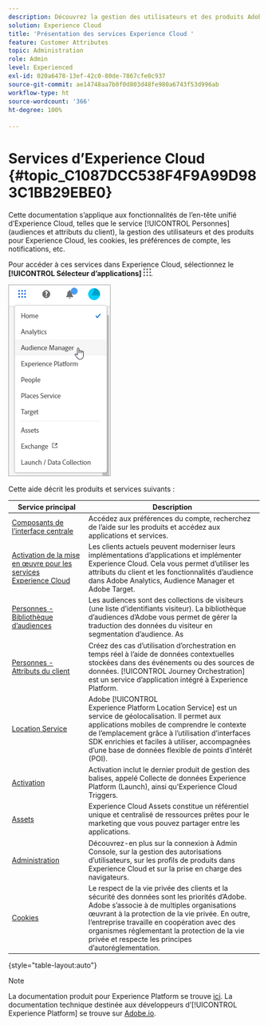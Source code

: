 ```yaml
---
description: Découvrez la gestion des utilisateurs et des produits Adobe Experience Cloud ainsi que les services Personnes (audiences et attributs du client), Journey Orchestration, Offres, Places, Experience Platform Launch et Mobile Services.
solution: Experience Cloud
title: 'Présentation des services Experience Cloud '
feature: Customer Attributes
topic: Administration
role: Admin
level: Experienced
exl-id: 020a6478-13ef-42c0-80de-7867cfe0c937
source-git-commit: ae14748aa7b0f0d803d48fe980a6743f53d996ab
workflow-type: ht
source-wordcount: '366'
ht-degree: 100%

---
```


# Services d’Experience Cloud {#topic_C1087DCC538F4F9A99D983C1BB29EBE0}

Cette documentation s’applique aux fonctionnalités de l’en-tête unifié d’Experience Cloud, telles que le service [!UICONTROL Personnes] (audiences et attributs du client), la gestion des utilisateurs et des produits pour Experience Cloud, les cookies, les préférences de compte, les notifications, etc.

Pour accéder à ces services dans Experience Cloud, sélectionnez le **[!UICONTROL Sélecteur dʼapplications]**
![Sélecteur de services](assets/menu-icon.png).

![Services Experience Cloud](assets/platform-core-services.png)

Cette aide décrit les produits et services suivants :

| Service principal | Description |
|--- |--- |
| [Composants de l’interface centrale](experience-cloud.md) | Accédez aux préférences du compte, recherchez de l’aide sur les produits et accédez aux applications et services. |
| [Activation de la mise en œuvre pour les services Experience Cloud](core-services.md) | Les clients actuels peuvent moderniser leurs implémentations dʼapplications et implémenter Experience Cloud. Cela vous permet d’utiliser les attributs du client et les fonctionnalités d’audience dans Adobe Analytics, Audience Manager et Adobe Target. |
| [Personnes - Bibliothèque d’audiences](audience-library.md) | Les audiences sont des collections de visiteurs (une liste d’identifiants visiteur). La bibliothèque d’audiences d’Adobe vous permet de gérer la traduction des données du visiteur en segmentation d’audience. As |
| [Personnes - Attributs du client](attributes.md) | Créez des cas d’utilisation d’orchestration en temps réel à l’aide de données contextuelles stockées dans des événements ou des sources de données. [!UICONTROL Journey Orchestration] est un service d’application intégré à Experience Platform. |
| [Location Service](https://experienceleague.adobe.com/docs/places/using/home.html?lang=fr) | Adobe [!UICONTROL Experience Platform Location Service] est un service de géolocalisation. Il permet aux applications mobiles de comprendre le contexte de l’emplacement grâce à l’utilisation d’interfaces SDK enrichies et faciles à utiliser, accompagnées d’une base de données flexible de points d’intérêt (POI). |
| [Activation](activation.md) | Activation inclut le dernier produit de gestion des balises, appelé Collecte de données Experience Platform (Launch), ainsi qu’Experience Cloud Triggers. |
| [Assets](experience-cloud-assets.md) | Experience Cloud Assets constitue un référentiel unique et centralisé de ressources prêtes pour le marketing que vous pouvez partager entre les applications. |
| [Administration](admin-getting-started.md) | Découvrez-en plus sur la connexion à Admin Console, sur la gestion des autorisations d’utilisateurs, sur les profils de produits dans Experience Cloud et sur la prise en charge des navigateurs. |
| [Cookies ](cookies-privacy.md) | Le respect de la vie privée des clients et la sécurité des données sont les priorités d’Adobe. Adobe s’associe à de multiples organisations œuvrant à la protection de la vie privée. En outre, l’entreprise travaille en coopération avec des organismes réglementant la protection de la vie privée et respecte les principes d’autoréglementation. |

{style=&quot;table-layout:auto&quot;}

>[!NOTE]
>
>La documentation produit pour Experience Platform se trouve [ici](https://experienceleague.adobe.com/docs/experience-platform/landing/home.html?lang=fr). La documentation technique destinée aux développeurs d’[!UICONTROL Experience Platform] se trouve sur [Adobe.io](https://www.adobe.io/apis/experienceplatform/home/services.html).
